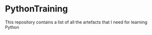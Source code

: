 # PythonTraining
This repository contains a list of all the artefacts that I need for learning Python
